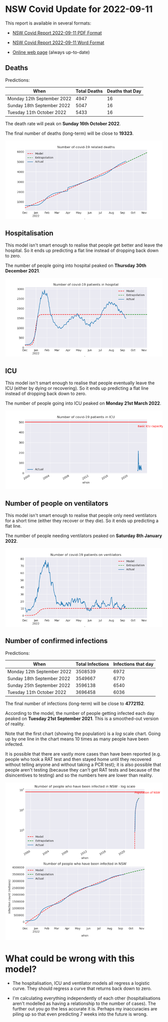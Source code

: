 # NSW Covid Update for 2022-09-11

This report is available in several formats:

- [NSW Covid Report 2022-09-11 PDF Format](https://github.com/solresol/yet-another-pandemic-prediction/raw/main/output/2022-09-11/nsw-covid-report-2022-09-11.pdf)

- [NSW Covid Report 2022-09-11 Word Format](https://github.com/solresol/yet-another-pandemic-prediction/raw/main/output/2022-09-11/nsw-covid-report-2022-09-11.docx)

- [Online web page](https://github.com/solresol/yet-another-pandemic-prediction/tree/main/output/README.md) (always up-to-date)

## Deaths

Predictions:

| When | Total Deaths | Deaths that Day |
| ---- | ------------ | --------------- |
| Monday 12th September 2022 | 4947 | 16 |
| Sunday 18th September 2022 | 5047 | 16 |
| Tuesday 11th October 2022 | 5433 | 16 |

The death rate will peak on **Sunday 16th October 2022**.

The final number of deaths (long-term) will
be close to **19323**.

![](2022-09-11/deaths.png)



## Hospitalisation

This model isn't smart enough to realise that people get better and leave the hospital.
So it ends up predicting a flat line instead of dropping back down to zero.

The number of people going into hospital peaked on **Thursday 30th December 2021**.

![](2022-09-11/hospitalisation.png)

## ICU

This model isn't smart enough to realise that people eventually leave the ICU
(either by dying or recovering).
So it ends up predicting a flat line instead of dropping back down to zero.

The number of people going into ICU peaked on **Monday 21st March 2022**.

![](2022-09-11/icu.png)

## Number of people on ventilators

This model isn't smart enough to realise that people only need ventilators for
a short time (either they recover or they die). So it ends up predicting a flat line.

The number of people needing ventilators peaked on **Saturday 8th January 2022**.

![](2022-09-11/ventilators.png)

## Number of confirmed infections

Predictions:

| When | Total Infections | Infections that day |
| ---- | ------------ | --------------- |
| Monday 12th September 2022 | 3508539 | 6972 |
| Sunday 18th September 2022 | 3549667 | 6770 |
| Sunday 25th September 2022 | 3596138 | 6540 |
| Tuesday 11th October 2022 | 3696458 | 6036 |

The final number of infections (long-term) will
be close to **4772152**.


According to the model, the number of people getting infected each day peaked on **Tuesday 21st September 2021**. This is a smoothed-out version of reality.

Note that the first chart (showing the population) is a *log* scale chart. Going up by one line in the chart means 10 times as many people have been infected. 

It is possible that there are vastly more cases than have been
reported (e.g. people who took a RAT test and then stayed home until
they recovered without telling anyone and without taking a PCR test);
it is also possible that people aren't testing (because they can't get
RAT tests and because of the disincentives to testing) and so the
numbers here are lower than reality.


![](2022-09-11/infection.png)



# What could be wrong with this model?

- The hospitalisation, ICU and ventilator models all regress a logistic curve. They
should regress a curve that returns back down to zero.

- I'm calculating everything independently of each other (hospitalisations aren't modelled as having a relationship to the number of cases). The further out you go the less accurate it is. Perhaps my inaccuracies are piling up so that even predicting 7 weeks into the future is wrong.

